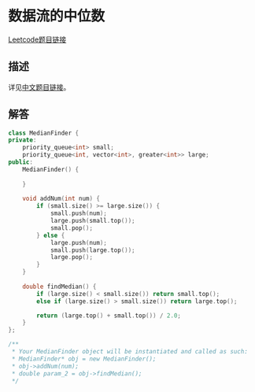 # 数据流的中位数

[Leetcode题目链接](https://leetcode.com/problems/find-median-from-data-stream/description/)

## 描述

详见[中文题目链接](https://leetcode.cn/problems/find-median-from-data-stream/)。

## 解答

```C++
class MedianFinder {
private:
    priority_queue<int> small;
    priority_queue<int, vector<int>, greater<int>> large;
public:
    MedianFinder() {
        
    }
    
    void addNum(int num) {
        if (small.size() >= large.size()) {
            small.push(num);
            large.push(small.top());
            small.pop();
        } else {
            large.push(num);
            small.push(large.top());
            large.pop();
        }
    }
    
    double findMedian() {
        if (large.size() < small.size()) return small.top();
        else if (large.size() > small.size()) return large.top();

        return (large.top() + small.top()) / 2.0;
    }
};

/**
 * Your MedianFinder object will be instantiated and called as such:
 * MedianFinder* obj = new MedianFinder();
 * obj->addNum(num);
 * double param_2 = obj->findMedian();
 */
```
